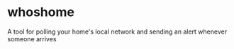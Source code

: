# whoshome

A tool for polling your home's local network and sending an alert whenever someone arrives
